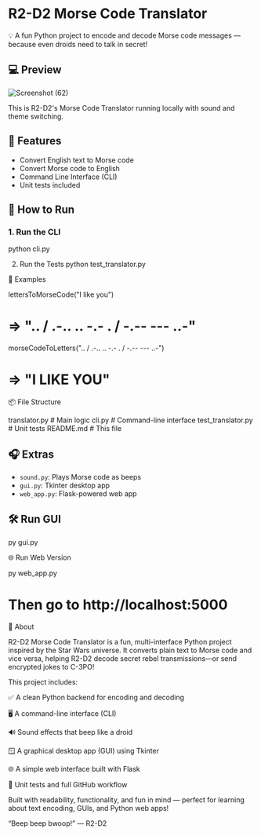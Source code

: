 # R2-D2 Morse Code Translator

💡 A fun Python project to encode and decode Morse code messages — because even droids need to talk in secret!

## 💻 Preview
![Screenshot (62)](https://github.com/user-attachments/assets/28613f5b-91b4-40fa-84d5-478b35b14997)

This is R2-D2's Morse Code Translator running locally with sound and theme switching.

## 🔧 Features
- Convert English text to Morse code
- Convert Morse code to English
- Command Line Interface (CLI)
- Unit tests included

## 🚀 How to Run

### 1. Run the CLI
python cli.py

2. Run the Tests
python test_translator.py

🧪 Examples

lettersToMorseCode("I like you")
# => ".. / .-.. .. -.- . / -.-- --- ..-"

morseCodeToLetters(".. / .-.. .. -.- . / -.-- --- ..-")
# => "I LIKE YOU"

📦 File Structure

translator.py        # Main logic
cli.py               # Command-line interface
test_translator.py   # Unit tests
README.md            # This file

## 🎧 Extras

- `sound.py`: Plays Morse code as beeps
- `gui.py`: Tkinter desktop app
- `web_app.py`: Flask-powered web app

## 🛠️ Run GUI
py gui.py

🌐 Run Web Version

py web_app.py
# Then go to http://localhost:5000

📖 About

R2-D2 Morse Code Translator is a fun, multi-interface Python project inspired by the Star Wars universe. It converts plain text to Morse code and vice versa, helping R2-D2 decode secret rebel transmissions—or send encrypted jokes to C-3PO!

This project includes:

✅ A clean Python backend for encoding and decoding

🖥️ A command-line interface (CLI)

🔊 Sound effects that beep like a droid

🪟 A graphical desktop app (GUI) using Tkinter

🌐 A simple web interface built with Flask

🧪 Unit tests and full GitHub workflow

Built with readability, functionality, and fun in mind — perfect for learning about text encoding, GUIs, and Python web apps!

“Beep beep bwoop!” — R2-D2
